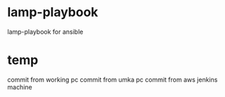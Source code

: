 # lamp-playbook
lamp-playbook for ansible
# temp
commit from working pc
commit from umka pc
commit from aws jenkins machine
